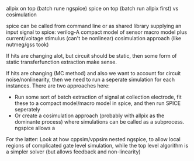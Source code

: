 allpix on top (batch rune ngspice)
spice on top (batch run allpix first)
vs cosimulation

spice can be called from command line or as shared library
supplying an input signal to spice:
    verilog-A compact model of sensor
    macro model plus current/voltage stimulus (can't be nonlinear)
    cosimulation approach (like nutmeg/gss took)


If hits are changing alot, but circuit should be static, then some form of static transferfunction extraction make sense.

If hits are changing (MC method) and also we want to account for circuit noise/nonlinearity, then we need to run a seperate simulation for each instances. There are two approaches here:
- Run some sort of batch extraction of signal at collection electrode, fit these to a compact model/macro model in spice, and then run SPICE seperately
- Or create a cosimulation approach (probably with allpix as the dominante process) where simulations can be called as a subprocess. ngspice allows a 

For the latter: Look at how cppsim/vppsim nested ngspice, to allow local regions of complicated gate level simulation, while the top level algorithm is a simpler solver (but allows feedback and non-linearity)
